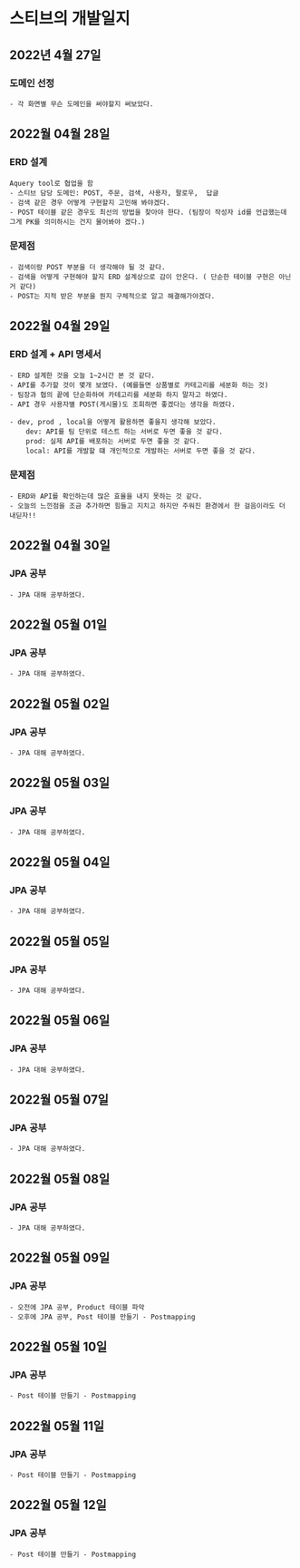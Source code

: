# 스티브의 개발일지

## 2022년 4월 27일 

### 도메인 선정
    - 각 화면별 무슨 도메인을 써야할지 써보았다.


## 2022월 04월 28일

### ERD 설계 

    Aquery tool로 협업을 함
    - 스티브 담당 도메인: POST, 주문, 검색, 사용자, 팔로우,  답글
    - 검색 같은 경우 어떻게 구현할지 고민해 봐야겠다. 
    - POST 테이블 같은 경우도 최선의 방법을 찾아야 한다. (팀장이 작성자 id를 언급했는데 그게 PK를 의미하시는 건지 물어봐야 겠다.)
### 문제점

    - 검색이랑 POST 부분을 더 생각해야 될 것 같다.
    - 검색을 어떻게 구현해야 할지 ERD 설계상으로 감이 안온다. ( 단순한 테이블 구현은 아닌거 같다)
    - POST는 지적 받은 부분을 뭔지 구체적으로 알고 해결해가야겠다.

## 2022월 04월 29일

### ERD 설계 + API 명세서

    - ERD 설계한 것을 오늘 1~2시간 본 것 같다. 
    - API를 추가할 것이 몇개 보였다. (예를들면 상품별로 카테고리를 세분화 하는 것)
    - 팀장과 협의 끝에 단순화하여 카테고리를 세분화 하지 말자고 하였다.
    - API 경우 사용자별 POST(게시물)도 조회하면 좋겠다는 생각을 하였다.
    
    - dev, prod , local을 어떻게 활용하면 좋을지 생각해 보았다.
        dev: API를 팀 단위로 테스트 하는 서버로 두면 좋을 것 같다.
        prod: 실제 API를 배포하는 서버로 두면 좋을 것 같다.
        local: API를 개발할 떄 개인적으로 개발하는 서버로 두면 좋을 것 같다.
### 문제점
    - ERD와 API를 확인하는데 많은 효율을 내지 못하는 것 같다. 
    - 오늘의 느낀점을 조금 추가하면 힘들고 지치고 하지만 주워진 환경에서 한 걸음이라도 더 내딛자!! 
    
## 2022월 04월 30일

### JPA 공부
    - JPA 대해 공부하였다.
    
## 2022월 05월 01일

### JPA 공부
    - JPA 대해 공부하였다.

## 2022월 05월 02일

### JPA 공부
    - JPA 대해 공부하였다.
    
## 2022월 05월 03일

### JPA 공부
    - JPA 대해 공부하였다.
    
## 2022월 05월 04일

### JPA 공부
    - JPA 대해 공부하였다.    
    
## 2022월 05월 05일

### JPA 공부
    - JPA 대해 공부하였다.    

## 2022월 05월 06일

### JPA 공부
    - JPA 대해 공부하였다.    

## 2022월 05월 07일

### JPA 공부
    - JPA 대해 공부하였다.   

## 2022월 05월 08일

### JPA 공부
    - JPA 대해 공부하였다.  

## 2022월 05월 09일

### JPA 공부
    - 오전에 JPA 공부, Product 테이블 파악
    - 오후에 JPA 공부, Post 테이블 만들기 - Postmapping 
    
## 2022월 05월 10일

### JPA 공부
    - Post 테이블 만들기 - Postmapping 
    
## 2022월 05월 11일

### JPA 공부
    - Post 테이블 만들기 - Postmapping 

## 2022월 05월 12일

### JPA 공부
    - Post 테이블 만들기 - Postmapping 
